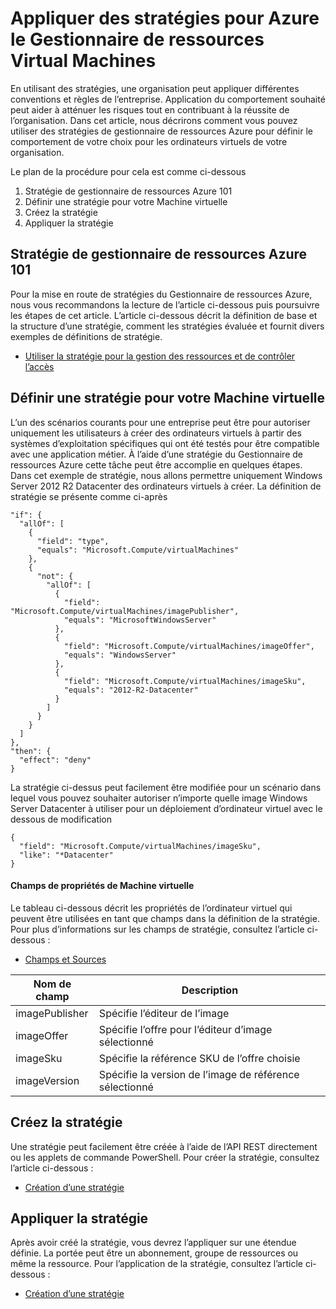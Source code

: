 <properties
    pageTitle="Appliquer des stratégies pour Azure le Gestionnaire de ressources Virtual Machines | Microsoft Azure"
    description="Comment appliquer une stratégie à une Machine virtuelle Azure le Gestionnaire de ressources Windows"
    services="virtual-machines-windows"
    documentationCenter=""
    authors="singhkays"
    manager="timlt"
    editor=""
    tags="azure-resource-manager"/>

<tags
    ms.service="virtual-machines-windows"
    ms.workload="infrastructure-services"
    ms.tgt_pltfrm="vm-windows"
    ms.devlang="na"
    ms.topic="article"
    ms.date="04/13/2016"
    ms.author="singhkay"/>

# <a name="apply-policies-to-azure-resource-manager-virtual-machines"></a>Appliquer des stratégies pour Azure le Gestionnaire de ressources Virtual Machines

En utilisant des stratégies, une organisation peut appliquer différentes conventions et règles de l’entreprise. Application du comportement souhaité peut aider à atténuer les risques tout en contribuant à la réussite de l’organisation. Dans cet article, nous décrirons comment vous pouvez utiliser des stratégies de gestionnaire de ressources Azure pour définir le comportement de votre choix pour les ordinateurs virtuels de votre organisation.

Le plan de la procédure pour cela est comme ci-dessous

1. Stratégie de gestionnaire de ressources Azure 101
2. Définir une stratégie pour votre Machine virtuelle
3. Créez la stratégie
4. Appliquer la stratégie

## <a name="azure-resource-manager-policy-101"></a>Stratégie de gestionnaire de ressources Azure 101

Pour la mise en route de stratégies du Gestionnaire de ressources Azure, nous vous recommandons la lecture de l’article ci-dessous puis poursuivre les étapes de cet article. L’article ci-dessous décrit la définition de base et la structure d’une stratégie, comment les stratégies évaluée et fournit divers exemples de définitions de stratégie.

* [Utiliser la stratégie pour la gestion des ressources et de contrôler l’accès](../resource-manager-policy.md)

## <a name="define-a-policy-for-your-virtual-machine"></a>Définir une stratégie pour votre Machine virtuelle

L’un des scénarios courants pour une entreprise peut être pour autoriser uniquement les utilisateurs à créer des ordinateurs virtuels à partir des systèmes d’exploitation spécifiques qui ont été testés pour être compatible avec une application métier. À l’aide d’une stratégie du Gestionnaire de ressources Azure cette tâche peut être accomplie en quelques étapes. Dans cet exemple de stratégie, nous allons permettre uniquement Windows Server 2012 R2 Datacenter des ordinateurs virtuels à créer. La définition de stratégie se présente comme ci-après

```
"if": {
  "allOf": [
    {
      "field": "type",
      "equals": "Microsoft.Compute/virtualMachines"
    },
    {
      "not": {
        "allOf": [
          {
            "field": "Microsoft.Compute/virtualMachines/imagePublisher",
            "equals": "MicrosoftWindowsServer"
          },
          {
            "field": "Microsoft.Compute/virtualMachines/imageOffer",
            "equals": "WindowsServer"
          },
          {
            "field": "Microsoft.Compute/virtualMachines/imageSku",
            "equals": "2012-R2-Datacenter"
          }
        ]
      }
    }
  ]
},
"then": {
  "effect": "deny"
}
```

La stratégie ci-dessus peut facilement être modifiée pour un scénario dans lequel vous pouvez souhaiter autoriser n’importe quelle image Windows Server Datacenter à utiliser pour un déploiement d’ordinateur virtuel avec le dessous de modification

```
{
  "field": "Microsoft.Compute/virtualMachines/imageSku",
  "like": "*Datacenter"
}
```

#### <a name="virtual-machine-property-fields"></a>Champs de propriétés de Machine virtuelle

Le tableau ci-dessous décrit les propriétés de l’ordinateur virtuel qui peuvent être utilisées en tant que champs dans la définition de la stratégie. Pour plus d’informations sur les champs de stratégie, consultez l’article ci-dessous :

* [Champs et Sources](../resource-manager-policy.md#fields-and-sources)


| Nom de champ     | Description                                        |
|----------------|----------------------------------------------------|
| imagePublisher | Spécifie l’éditeur de l’image               |
| imageOffer     | Spécifie l’offre pour l’éditeur d’image sélectionné |
| imageSku       | Spécifie la référence SKU de l’offre choisie             |
| imageVersion   | Spécifie la version de l’image de référence sélectionné     |

## <a name="create-the-policy"></a>Créez la stratégie

Une stratégie peut facilement être créée à l’aide de l’API REST directement ou les applets de commande PowerShell. Pour créer la stratégie, consultez l’article ci-dessous :

* [Création d’une stratégie](../resource-manager-policy.md#creating-a-policy)


## <a name="apply-the-policy"></a>Appliquer la stratégie

Après avoir créé la stratégie, vous devrez l’appliquer sur une étendue définie. La portée peut être un abonnement, groupe de ressources ou même la ressource. Pour l’application de la stratégie, consultez l’article ci-dessous :

* [Création d’une stratégie](../resource-manager-policy.md#applying-a-policy)
